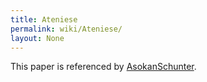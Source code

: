 ```yaml
---
title: Ateniese
permalink: wiki/Ateniese/
layout: None
---
```


This paper is referenced by [AsokanSchunter](/wiki/AsokanSchunter "wikilink").
